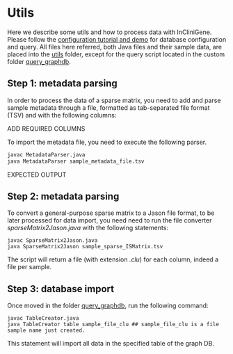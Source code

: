 # Utils

Here we describe some utils and how to process data with InCliniGene. Please follow the [configuration tutorial and demo](TUTORIAL_explore.md) for database configuration and query.
All files here referred, both Java files and their sample data, are placed into the [utils](utils) folder, except for the query script located in the custom folder [query_graphdb](query_graphdb).

## Step 1: metadata parsing

In order to process the data of a sparse matrix, you need to add and parse sample metadata through a file, formatted as tab-separated file format (TSV) and with the following columns: 

ADD REQUIRED COLUMNS

To import the metadata file, you need to execute the following parser.

```bash
javac MetadataParser.java
java MetadataParser sample_metadata_file.tsv
```

EXPECTED OUTPUT 

## Step 2: metadata parsing

To convert a general-purpose sparse matrix to a Jason file format, to be later processed for data import, you need need to run the file converter _sparseMatrix2Jason.java_ with the following statements:

```
javac SparseMatrix2Jason.java
java SparseMatrix2Jason sample_sparse_ISMatrix.tsv
```

The script will return a file (with extension _.clu_) for each column, indeed a file per sample.

## Step 3: database import

Once moved in the folder [query_graphdb](query_graphdb), run the following command:

```
javac TableCreator.java
java TableCreator table sample_file_clu ## sample_file_clu is a file sample name just created.
```

This statement will import all data in the specified table of the graph DB.
